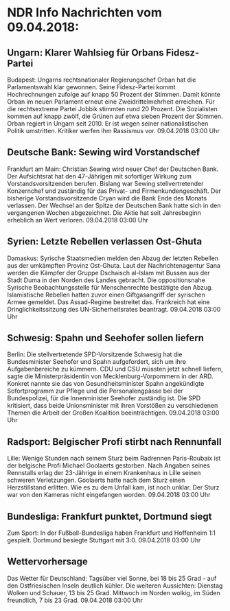 # NDR Info Nachrichten vom 09.04.2018:


## Ungarn: Klarer Wahlsieg für Orbans Fidesz-Partei
Budapest: Ungarns rechtsnationaler Regierungschef Orban hat die Parlamentswahl klar gewonnen. Seine Fidesz-Partei kommt Hochrechnungen zufolge auf knapp 50 Prozent der Stimmen. Damit könnte Orban im neuen Parlament erneut eine Zweidrittelmehrheit erreichen. Für die rechtsextreme Partei Jobbik stimmten rund 20 Prozent. Die Sozialisten kommen auf knapp zwölf, die Grünen auf etwa sieben Prozent der Stimmen. Orban regiert in Ungarn seit 2010. Er ist wegen seiner nationalistischen Politik umstritten. Kritiker werfen ihm Rassismus vor. 09.04.2018 03:00 Uhr 

## Deutsche Bank: Sewing wird Vorstandschef
Frankfurt am Main: Christian Sewing wird neuer Chef der Deutschen Bank. Der Aufsichtsrat hat den 47-Jährigen mit sofortiger Wirkung zum Vorstandsvorsitzenden berufen. Bislang war Sewing stellvertretender Konzernchef und zuständig für das Privat- und Firmenkundengeschäft. Der bisherige Vorstandsvorsitzende Cryan wird die Bank Ende des Monats verlassen. Der Wechsel an der Spitze der Deutschen Bank hatte sich in den vergangenen Wochen abgezeichnet. Die Aktie hat seit Jahresbeginn erheblich an Wert verloren. 09.04.2018 03:00 Uhr 

## Syrien: Letzte Rebellen verlassen Ost-Ghuta
Damaskus: Syrische Staatsmedien melden den Abzug der letzten Rebellen aus der umkämpften Provinz Ost-Ghuta. Laut der Nachrichtenagentur Sana werden die Kämpfer der Gruppe Dschaisch al-Islam mit Bussen aus der Stadt Duma in den Norden des Landes gebracht. Die oppositionsnahe Syrische Beobachtungsstelle für Menschenrechte bestätigte den Abzug. Islamistische Rebellen hatten zuvor einen Giftgasangriff der syrischen Armee gemeldet. Das Assad-Regime bestreitet das. Frankreich hat eine Dringlichkeitssitzung des UN-Sicherheitsrates beantragt. 09.04.2018 03:00 Uhr 

## Schwesig: Spahn und Seehofer sollen liefern
Berlin: Die stellvertretende SPD-Vorsitzende Schwesig hat die Bundesminister Seehofer und Spahn aufgefordert, sich um ihre Aufgabenbereiche zu kümmern. CDU und CSU müssten jetzt schnell liefern, sagte die Ministerpräsidentin von Mecklenburg-Vorpommern in der ARD. Konkret nannte sie das von Gesundheitsminister Spahn angekündigte Sofortprogramm zur Pflege und die Personalengpässe bei der Bundespolizei, für die Innenminister Seehofer zuständig ist. Die SPD kritisiert, dass beide Unionsminister mit ihren Vorstößen zu verschiedenen Themen die Arbeit der Großen Koalition beeinträchtigen. 09.04.2018 03:00 Uhr 

## Radsport: Belgischer Profi stirbt nach Rennunfall
Lille: Wenige Stunden nach seinem Sturz beim Radrennen Paris-Roubaix ist der belgische Profi Michael Goolaerts gestorben. Nach Angaben seines Rennstalls erlag der 23-Jährige in einem Krankenhaus in Lille seinen schweren Verletzungen. Goolaerts hatte nach dem Sturz einen Herzstillstand erlitten. Wie es zu dem Unfall kam, ist noch unklar. Der Sturz war von den Kameras nicht eingefangen worden. 09.04.2018 03:00 Uhr 

## Bundesliga: Frankfurt punktet, Dortmund siegt
Zum Sport: In der Fußball-Bundesliga haben Frankfurt und Hoffenheim 1:1 gespielt. Dortmund besiegte Stuttgart mit 3:0. 09.04.2018 03:00 Uhr 

## Wettervorhersage
Das Wetter für Deutschland:
Tagsüber viel Sonne, bei 18 bis 25 Grad - auf den Ostfriesischen Inseln deutlich kühler. Die weiteren Aussichten:
Dienstag Wolken und Schauer, 13 bis 25 Grad. Mittwoch im Norden wolkig, im Süden freundlich, 7 bis 23 Grad. 09.04.2018 03:00 Uhr 
